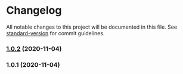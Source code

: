 # Changelog

All notable changes to this project will be documented in this file. See [standard-version](https://github.com/conventional-changelog/standard-version) for commit guidelines.

### [1.0.2](https://github.com/ZooTopiaGG/standard-version/compare/v1.0.1...v1.0.2) (2020-11-04)

### 1.0.1 (2020-11-04)
